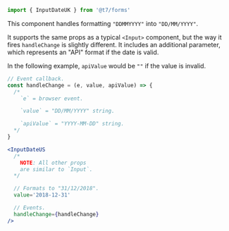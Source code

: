 ```js
import { InputDateUK } from '@t7/forms'
```

This component handles formatting `"DDMMYYYY"` into `"DD/MM/YYYY"`.

It supports the same props as a typical `<Input>` component, but the way it fires `handleChange` is slightly different. It includes an additional parameter, which represents an "API" format if the date is valid.

In the following example, `apiValue` would be `""` if the value is invalid.

```js
// Event callback.
const handleChange = (e, value, apiValue) => {
  /*
    `e` = browser event.

    `value` = "DD/MM/YYYY" string.

    `apiValue` = "YYYY-MM-DD" string.
  */
}
```

```jsx
<InputDateUS
  /*
    NOTE: All other props
    are similar to `Input`.
  */

  // Formats to "31/12/2018".
  value='2018-12-31'

  // Events.
  handleChange={handleChange}
/>
```
